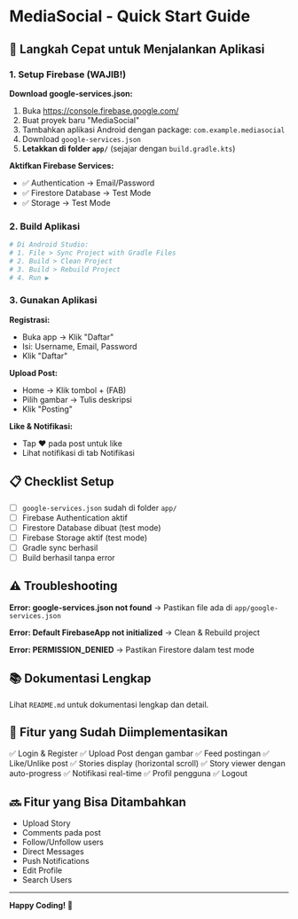 # MediaSocial - Quick Start Guide

## 🚀 Langkah Cepat untuk Menjalankan Aplikasi

### 1. Setup Firebase (WAJIB!)

**Download google-services.json:**
1. Buka https://console.firebase.google.com/
2. Buat proyek baru "MediaSocial"
3. Tambahkan aplikasi Android dengan package: `com.example.mediasocial`
4. Download `google-services.json`
5. **Letakkan di folder `app/`** (sejajar dengan `build.gradle.kts`)

**Aktifkan Firebase Services:**
- ✅ Authentication → Email/Password
- ✅ Firestore Database → Test Mode
- ✅ Storage → Test Mode

### 2. Build Aplikasi

```bash
# Di Android Studio:
# 1. File > Sync Project with Gradle Files
# 2. Build > Clean Project
# 3. Build > Rebuild Project
# 4. Run ▶️
```

### 3. Gunakan Aplikasi

**Registrasi:**
- Buka app → Klik "Daftar"
- Isi: Username, Email, Password
- Klik "Daftar"

**Upload Post:**
- Home → Klik tombol + (FAB)
- Pilih gambar → Tulis deskripsi
- Klik "Posting"

**Like & Notifikasi:**
- Tap ❤️ pada post untuk like
- Lihat notifikasi di tab Notifikasi

## 📋 Checklist Setup

- [ ] `google-services.json` sudah di folder `app/`
- [ ] Firebase Authentication aktif
- [ ] Firestore Database dibuat (test mode)
- [ ] Firebase Storage aktif (test mode)
- [ ] Gradle sync berhasil
- [ ] Build berhasil tanpa error

## ⚠️ Troubleshooting

**Error: google-services.json not found**
→ Pastikan file ada di `app/google-services.json`

**Error: Default FirebaseApp not initialized**
→ Clean & Rebuild project

**Error: PERMISSION_DENIED**
→ Pastikan Firestore dalam test mode

## 📚 Dokumentasi Lengkap

Lihat `README.md` untuk dokumentasi lengkap dan detail.

## 🎯 Fitur yang Sudah Diimplementasikan

✅ Login & Register
✅ Upload Post dengan gambar
✅ Feed postingan
✅ Like/Unlike post
✅ Stories display (horizontal scroll)
✅ Story viewer dengan auto-progress
✅ Notifikasi real-time
✅ Profil pengguna
✅ Logout

## 🔜 Fitur yang Bisa Ditambahkan

- Upload Story
- Comments pada post
- Follow/Unfollow users
- Direct Messages
- Push Notifications
- Edit Profile
- Search Users

---

**Happy Coding! 🚀**
